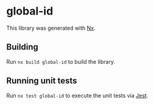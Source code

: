 # global-id

This library was generated with [Nx](https://nx.dev).

## Building

Run `nx build global-id` to build the library.

## Running unit tests

Run `nx test global-id` to execute the unit tests via [Jest](https://jestjs.io).
